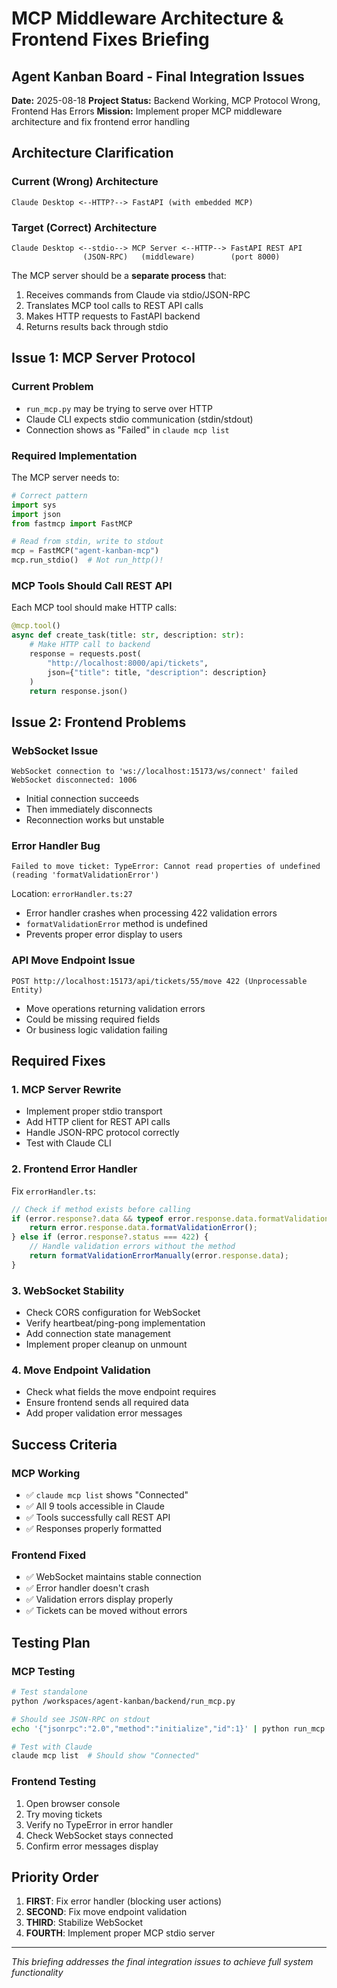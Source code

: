 # MCP Middleware Architecture & Frontend Fixes Briefing
## Agent Kanban Board - Final Integration Issues

**Date:** 2025-08-18
**Project Status:** Backend Working, MCP Protocol Wrong, Frontend Has Errors
**Mission:** Implement proper MCP middleware architecture and fix frontend error handling

## Architecture Clarification

### Current (Wrong) Architecture
```
Claude Desktop <--HTTP?--> FastAPI (with embedded MCP)
```

### Target (Correct) Architecture
```
Claude Desktop <--stdio--> MCP Server <--HTTP--> FastAPI REST API
                (JSON-RPC)   (middleware)        (port 8000)
```

The MCP server should be a **separate process** that:
1. Receives commands from Claude via stdio/JSON-RPC
2. Translates MCP tool calls to REST API calls
3. Makes HTTP requests to FastAPI backend
4. Returns results back through stdio

## Issue 1: MCP Server Protocol

### Current Problem
- `run_mcp.py` may be trying to serve over HTTP
- Claude CLI expects stdio communication (stdin/stdout)
- Connection shows as "Failed" in `claude mcp list`

### Required Implementation
The MCP server needs to:
```python
# Correct pattern
import sys
import json
from fastmcp import FastMCP

# Read from stdin, write to stdout
mcp = FastMCP("agent-kanban-mcp")
mcp.run_stdio()  # Not run_http()!
```

### MCP Tools Should Call REST API
Each MCP tool should make HTTP calls:
```python
@mcp.tool()
async def create_task(title: str, description: str):
    # Make HTTP call to backend
    response = requests.post(
        "http://localhost:8000/api/tickets",
        json={"title": title, "description": description}
    )
    return response.json()
```

## Issue 2: Frontend Problems

### WebSocket Issue
```
WebSocket connection to 'ws://localhost:15173/ws/connect' failed
WebSocket disconnected: 1006
```
- Initial connection succeeds
- Then immediately disconnects
- Reconnection works but unstable

### Error Handler Bug
```
Failed to move ticket: TypeError: Cannot read properties of undefined (reading 'formatValidationError')
```
Location: `errorHandler.ts:27`
- Error handler crashes when processing 422 validation errors
- `formatValidationError` method is undefined
- Prevents proper error display to users

### API Move Endpoint Issue
```
POST http://localhost:15173/api/tickets/55/move 422 (Unprocessable Entity)
```
- Move operations returning validation errors
- Could be missing required fields
- Or business logic validation failing

## Required Fixes

### 1. MCP Server Rewrite
- Implement proper stdio transport
- Add HTTP client for REST API calls
- Handle JSON-RPC protocol correctly
- Test with Claude CLI

### 2. Frontend Error Handler
Fix `errorHandler.ts`:
```typescript
// Check if method exists before calling
if (error.response?.data && typeof error.response.data.formatValidationError === 'function') {
    return error.response.data.formatValidationError();
} else if (error.response?.status === 422) {
    // Handle validation errors without the method
    return formatValidationErrorManually(error.response.data);
}
```

### 3. WebSocket Stability
- Check CORS configuration for WebSocket
- Verify heartbeat/ping-pong implementation
- Add connection state management
- Implement proper cleanup on unmount

### 4. Move Endpoint Validation
- Check what fields the move endpoint requires
- Ensure frontend sends all required data
- Add proper validation error messages

## Success Criteria

### MCP Working
- ✅ `claude mcp list` shows "Connected"
- ✅ All 9 tools accessible in Claude
- ✅ Tools successfully call REST API
- ✅ Responses properly formatted

### Frontend Fixed
- ✅ WebSocket maintains stable connection
- ✅ Error handler doesn't crash
- ✅ Validation errors display properly
- ✅ Tickets can be moved without errors

## Testing Plan

### MCP Testing
```bash
# Test standalone
python /workspaces/agent-kanban/backend/run_mcp.py

# Should see JSON-RPC on stdout
echo '{"jsonrpc":"2.0","method":"initialize","id":1}' | python run_mcp.py

# Test with Claude
claude mcp list  # Should show "Connected"
```

### Frontend Testing
1. Open browser console
2. Try moving tickets
3. Verify no TypeError in error handler
4. Check WebSocket stays connected
5. Confirm error messages display

## Priority Order
1. **FIRST**: Fix error handler (blocking user actions)
2. **SECOND**: Fix move endpoint validation
3. **THIRD**: Stabilize WebSocket
4. **FOURTH**: Implement proper MCP stdio server

---

*This briefing addresses the final integration issues to achieve full system functionality*
